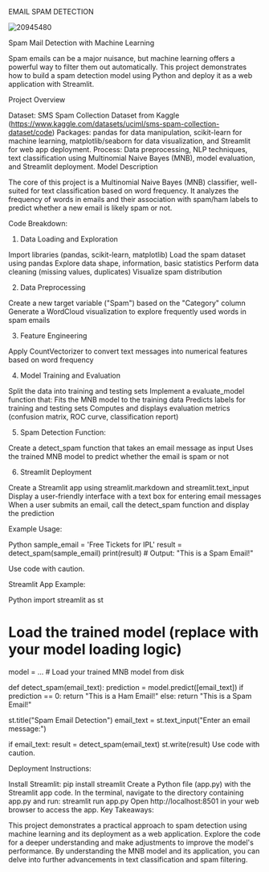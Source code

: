 EMAIL SPAM DETECTION

![20945480](https://user-images.githubusercontent.com/118047264/226919729-d56fbf6c-ce33-41cb-b2ae-dad1141238e7.jpg)


Spam Mail Detection with Machine Learning

Spam emails can be a major nuisance, but machine learning offers a powerful way to filter them out automatically. This project demonstrates how to build a spam detection model using Python and deploy it as a web application with Streamlit.

Project Overview

Dataset: SMS Spam Collection Dataset from Kaggle (https://www.kaggle.com/datasets/uciml/sms-spam-collection-dataset/code)
Packages: pandas for data manipulation, scikit-learn for machine learning, matplotlib/seaborn for data visualization, and Streamlit for web app deployment.
Process: Data preprocessing, NLP techniques, text classification using Multinomial Naive Bayes (MNB), model evaluation, and Streamlit deployment.
Model Description

The core of this project is a Multinomial Naive Bayes (MNB) classifier, well-suited for text classification based on word frequency. It analyzes the frequency of words in emails and their association with spam/ham labels to predict whether a new email is likely spam or not.

Code Breakdown:

1. Data Loading and Exploration

Import libraries (pandas, scikit-learn, matplotlib)
Load the spam dataset using pandas
Explore data shape, information, basic statistics
Perform data cleaning (missing values, duplicates)
Visualize spam distribution

2. Data Preprocessing

Create a new target variable ("Spam") based on the "Category" column
Generate a WordCloud visualization to explore frequently used words in spam emails

3. Feature Engineering

Apply CountVectorizer to convert text messages into numerical features based on word frequency

4. Model Training and Evaluation

Split the data into training and testing sets
Implement a evaluate_model function that:
Fits the MNB model to the training data
Predicts labels for training and testing sets
Computes and displays evaluation metrics (confusion matrix, ROC curve, classification report)

5. Spam Detection Function:

Create a detect_spam function that takes an email message as input
Uses the trained MNB model to predict whether the email is spam or not

6. Streamlit Deployment

Create a Streamlit app using streamlit.markdown and streamlit.text_input
Display a user-friendly interface with a text box for entering email messages
When a user submits an email, call the detect_spam function and display the prediction

Example Usage:

Python
sample_email = 'Free Tickets for IPL'
result = detect_spam(sample_email)
print(result)  # Output: "This is a Spam Email!"

Use code with caution.

Streamlit App Example:

Python
import streamlit as st

# Load the trained model (replace with your model loading logic)
model = ...  # Load your trained MNB model from disk

def detect_spam(email_text):
    prediction = model.predict([email_text])
    if prediction == 0:
        return "This is a Ham Email!"
    else:
        return "This is a Spam Email!"

st.title("Spam Email Detection")
email_text = st.text_input("Enter an email message:")

if email_text:
    result = detect_spam(email_text)
    st.write(result)
Use code with caution.

Deployment Instructions:

Install Streamlit: pip install streamlit
Create a Python file (app.py) with the Streamlit app code.
In the terminal, navigate to the directory containing app.py and run: streamlit run app.py
Open http://localhost:8501 in your web browser to access the app.
Key Takeaways:

This project demonstrates a practical approach to spam detection using machine learning and its deployment as a web application. Explore the code for a deeper understanding and make adjustments to improve the model's performance. By understanding the MNB model and its application, you can delve into further advancements in text classification and spam filtering.


